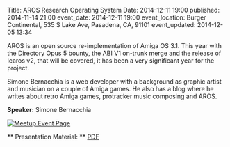 Title: AROS Research Operating System
Date: 2014-12-11 19:00
published: 2014-11-14 21:00
event_date: 2014-12-11 19:00
event_location: Burger Continental, 535 S Lake Ave, Pasadena, CA, 91101
event_updated: 2014-12-05 13:34

AROS is an open source re-implementation of Amiga OS 3.1. This year with the Directory Opus 5 bounty, the ABI V1 on-trunk merge and the release of Icaros v2, that will be covered, it has been a very significant year for the project.

Simone Bernacchia is a web developer with a background as graphic artist and musician on a couple of Amiga games. He also has a blog where he writes about retro Amiga games, protracker music composing and AROS.

**Speaker:** Simone Bernacchia

[ ![Meetup Event Page]({filename}/images/meetup_logo_45.png) ](https://www.meetup.com/SGVTech/events/218696476/)

** Presentation Material: ** [PDF]({filename}/slides/icaros_presentation_20141211.pdf)

